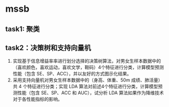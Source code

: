 # mssb

## task1: 聚类

## task2：决策树和支持向量机

1. 实现基于信息增益率率进行划分选择的决策树算法，对男女生样本数据中的（喜欢颜色，喜欢运动，喜欢文学，鞋码）4个特征进行分类，计算模型预测性能（包含 SE、SP、ACC），并以友好的方式图示化结果。
2. 采用支持向量机对男女生样本数据中的（身高、体重、50m 成绩、肺活量）共 4 个特征进行分类；实现 LDA 算法对前述4个特征进行分类，计算模型预测性能（包含 SE、SP、ACC 和 AUC），试分析 LDA 算法如果作为降维技术对于各性能指标的影响。
